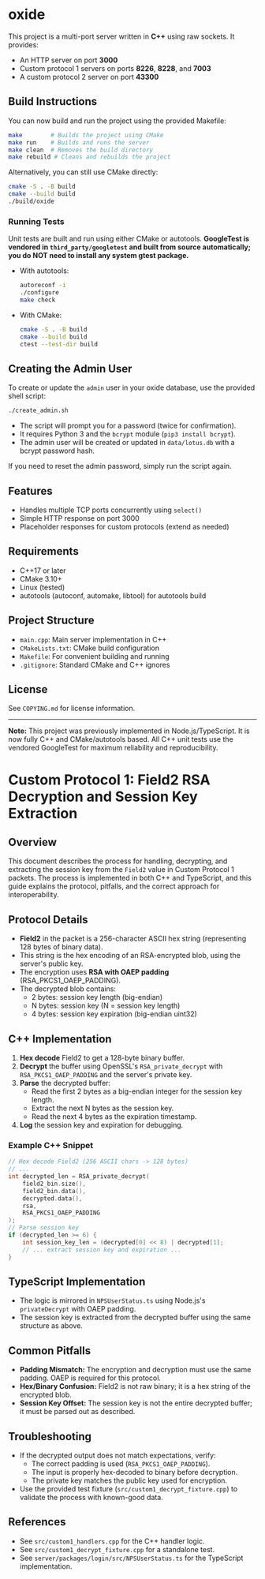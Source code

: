 # oxide

This project is a multi-port server written in **C++** using raw sockets. It provides:

- An HTTP server on port **3000**
- Custom protocol 1 servers on ports **8226**, **8228**, and **7003**
- A custom protocol 2 server on port **43300**

## Build Instructions

You can now build and run the project using the provided Makefile:

```sh
make        # Builds the project using CMake
make run    # Builds and runs the server
make clean  # Removes the build directory
make rebuild # Cleans and rebuilds the project
```

Alternatively, you can still use CMake directly:

```sh
cmake -S . -B build
cmake --build build
./build/oxide
```

### Running Tests

Unit tests are built and run using either CMake or autotools. **GoogleTest is vendored in `third_party/googletest` and built from source automatically; you do NOT need to install any system gtest package.**

- With autotools:
  ```sh
  autoreconf -i
  ./configure
  make check
  ```
- With CMake:
  ```sh
  cmake -S . -B build
  cmake --build build
  ctest --test-dir build
  ```

## Creating the Admin User

To create or update the `admin` user in your oxide database, use the provided shell script:

```sh
./create_admin.sh
```

- The script will prompt you for a password (twice for confirmation).
- It requires Python 3 and the `bcrypt` module (`pip3 install bcrypt`).
- The admin user will be created or updated in `data/lotus.db` with a bcrypt password hash.

If you need to reset the admin password, simply run the script again.

## Features
- Handles multiple TCP ports concurrently using `select()`
- Simple HTTP response on port 3000
- Placeholder responses for custom protocols (extend as needed)

## Requirements
- C++17 or later
- CMake 3.10+
- Linux (tested)
- autotools (autoconf, automake, libtool) for autotools build

## Project Structure
- `main.cpp`: Main server implementation in C++
- `CMakeLists.txt`: CMake build configuration
- `Makefile`: For convenient building and running
- `.gitignore`: Standard CMake and C++ ignores

## License
See `COPYING.md` for license information.

---

**Note:** This project was previously implemented in Node.js/TypeScript. It is now fully C++ and CMake/autotools based. All C++ unit tests use the vendored GoogleTest for maximum reliability and reproducibility.

# Custom Protocol 1: Field2 RSA Decryption and Session Key Extraction

## Overview
This document describes the process for handling, decrypting, and extracting the session key from the `Field2` value in Custom Protocol 1 packets. The process is implemented in both C++ and TypeScript, and this guide explains the protocol, pitfalls, and the correct approach for interoperability.

## Protocol Details
- **Field2** in the packet is a 256-character ASCII hex string (representing 128 bytes of binary data).
- This string is the hex encoding of an RSA-encrypted blob, using the server's public key.
- The encryption uses **RSA with OAEP padding** (RSA_PKCS1_OAEP_PADDING).
- The decrypted blob contains:
  - 2 bytes: session key length (big-endian)
  - N bytes: session key (N = session key length)
  - 4 bytes: session key expiration (big-endian uint32)

## C++ Implementation
1. **Hex decode** Field2 to get a 128-byte binary buffer.
2. **Decrypt** the buffer using OpenSSL's `RSA_private_decrypt` with `RSA_PKCS1_OAEP_PADDING` and the server's private key.
3. **Parse** the decrypted buffer:
   - Read the first 2 bytes as a big-endian integer for the session key length.
   - Extract the next N bytes as the session key.
   - Read the next 4 bytes as the expiration timestamp.
4. **Log** the session key and expiration for debugging.

### Example C++ Snippet
```cpp
// Hex decode Field2 (256 ASCII chars -> 128 bytes)
// ...
int decrypted_len = RSA_private_decrypt(
    field2_bin.size(),
    field2_bin.data(),
    decrypted.data(),
    rsa,
    RSA_PKCS1_OAEP_PADDING
);
// Parse session key
if (decrypted_len >= 6) {
    int session_key_len = (decrypted[0] << 8) | decrypted[1];
    // ... extract session key and expiration ...
}
```

## TypeScript Implementation
- The logic is mirrored in `NPSUserStatus.ts` using Node.js's `privateDecrypt` with OAEP padding.
- The session key is extracted from the decrypted buffer using the same structure as above.

## Common Pitfalls
- **Padding Mismatch:** The encryption and decryption must use the same padding. OAEP is required for this protocol.
- **Hex/Binary Confusion:** Field2 is not raw binary; it is a hex string of the encrypted blob.
- **Session Key Offset:** The session key is not the entire decrypted buffer; it must be parsed out as described.

## Troubleshooting
- If the decrypted output does not match expectations, verify:
  - The correct padding is used (`RSA_PKCS1_OAEP_PADDING`).
  - The input is properly hex-decoded to binary before decryption.
  - The private key matches the public key used for encryption.
- Use the provided test fixture (`src/custom1_decrypt_fixture.cpp`) to validate the process with known-good data.

## References
- See `src/custom1_handlers.cpp` for the C++ handler logic.
- See `src/custom1_decrypt_fixture.cpp` for a standalone test.
- See `server/packages/login/src/NPSUserStatus.ts` for the TypeScript implementation.